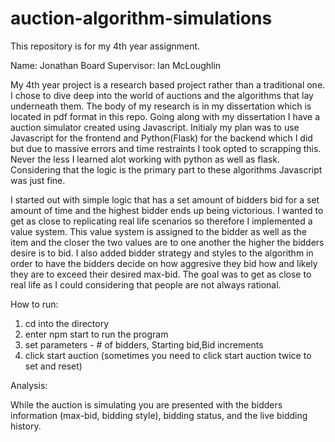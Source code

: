 # auction-algorithm-simulations
This repository is for my 4th year assignment.

Name: Jonathan Board
Supervisor: Ian McLoughlin

My 4th year project is a research based project rather than a traditional one.  I chose to dive deep into the world of auctions and the algorithms that lay underneath them. 
The body of my research is in my dissertation which is located in pdf format in this repo.  Going along with my dissertation I have a auction simulator created using Javascript.  Initialy my plan was to use Javascript for the frontend and Python(Flask) for the backend which I did but due to massive errors and time restraints I took opted to scrapping this.  Never the less I learned alot working with python as well as flask.  Considering that the logic is the primary part to these algorithms Javascript was just fine.

  I started out with simple logic that has a set amount of bidders bid for a set amount of time and the highest bidder ends up being victorious.  I wanted to get as close to replicating real life scenarios so therefore I implemented a value system.  This value system is assigned to the bidder as well as the item and the closer the two values are to one another the higher the bidders desire is to bid.  I also added bidder strategy and styles to the algorithm in order to have the bidders decide on how aggresive they bid how and likely they are to exceed their desired max-bid. The goal was to get as close to real life as I could considering that people are not always rational.

  How to run:
  1. cd into the directory
  2. enter npm start to run the program
  3. set parameters - # of bidders, Starting bid,Bid increments
  4. click start auction (sometimes you need to click start auction twice to set and reset)

Analysis:

While the auction is simulating you are presented with the bidders information (max-bid, bidding style),
bidding status, and the live bidding history.
